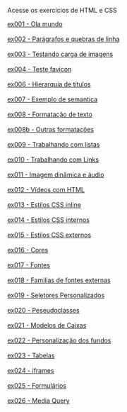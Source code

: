 Acesse os exercícios de HTML e CSS

  <a href="">ex001 - Ola mundo</a> <br>
<br>  <a href="">ex002 - Parágrafos e quebras de linha</a>  
<br>  <a href="">ex003 - Testando carga de imagens</a>      
<br>  <a href="">ex004 - Teste favicon</a>                  
<br>  <a href="">ex006 - Hierarquia de títulos</a>          
<br>  <a href="">ex007 - Exemplo de semantica</a>           
<br>  <a href="">ex008 - Formatação de texto</a>            
<br>  <a href="">ex008b - Outras formatações</a>            
<br>  <a href="">ex009 - Trabalhando com listas</a>   
<br>  <a href="">ex010 - Trabalhando com Links</a>          
<br>  <a href="">ex011 - Imagem dinâmica e áudio</a>        
<br>  <a href="">ex012 - Vídeos com HTML</a>                
<br>  <a href="">ex013 - Estilos CSS inline</a>             
<br>  <a href="">ex014 - Estilos CSS internos</a>           
<br>  <a href="">ex015 - Estilos CSS externos</a>           
<br>  <a href="">ex016 - Cores</a>                          
<br>  <a href="">ex017 - Fontes</a>                         
<br>  <a href="">ex018 - Familias de fontes externas</a>    
<br>  <a href="">ex019 - Seletores Personalizados</a>       
<br>  <a href="">ex020 - Peseudoclasses</a>                 
<br>  <a href="">ex021 - Modelos de Caixas</a>              
<br>  <a href="">ex022 - Personalização dos fundos</a>      
<br>  <a href="">ex023 - Tabelas</a>                        
<br>  <a href="">ex024 - iframes</a>                        
<br>  <a href="">ex025 - Formulários</a>                    
<br>  <a href="">ex026 - Media Query</a>                    
